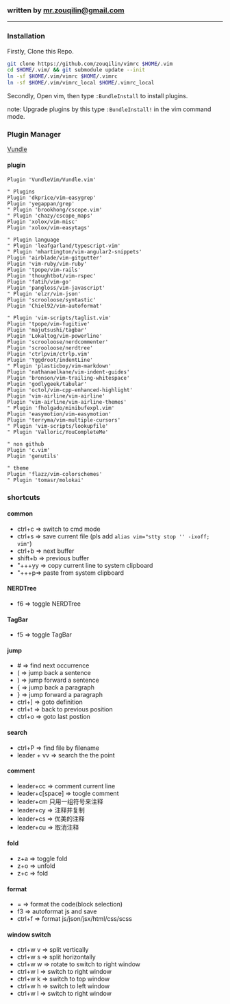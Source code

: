 ### written by mr.zouqilin@gmail.com

--------------------------------------------

### Installation
Firstly, Clone this Repo.
```bash
git clone https://github.com/zouqilin/vimrc $HOME/.vim
cd $HOME/.vim/ && git submodule update --init
ln -sf $HOME/.vim/vimrc $HOME/.vimrc
ln -sf $HOME/.vim/vimrc_local $HOME/.vimrc_local
```
Secondly, Open vim, then type `:BundleInstall` to install plugins.

note: Upgrade plugins by this type `:BundleInstall!` in the vim command mode.

### Plugin Manager
[Vundle](https://github.com/VundleVim/Vundle.vim)

#### plugin
```config
Plugin 'VundleVim/Vundle.vim'

" Plugins
Plugin 'dkprice/vim-easygrep'
Plugin 'yegappan/grep'
" Plugin 'brookhong/cscope.vim'
" Plugin 'chazy/cscope_maps'
Plugin 'xolox/vim-misc'
Plugin 'xolox/vim-easytags'

" Plugin language
" Plugin 'leafgarland/typescript-vim'
" Plugin 'mhartington/vim-angular2-snippets'
Plugin 'airblade/vim-gitgutter'
Plugin 'vim-ruby/vim-ruby'
Plugin 'tpope/vim-rails'
Plugin 'thoughtbot/vim-rspec'
Plugin 'fatih/vim-go'
Plugin 'pangloss/vim-javascript'
" Plugin 'elzr/vim-json'
Plugin 'scrooloose/syntastic'
Plugin 'Chiel92/vim-autoformat'

" Plugin 'vim-scripts/taglist.vim'
Plugin 'tpope/vim-fugitive'
Plugin 'majutsushi/tagbar'
Plugin 'Lokaltog/vim-powerline'
Plugin 'scrooloose/nerdcommenter'
Plugin 'scrooloose/nerdtree'
Plugin 'ctrlpvim/ctrlp.vim'
Plugin 'Yggdroot/indentLine'
" Plugin 'plasticboy/vim-markdown'
Plugin 'nathanaelkane/vim-indent-guides'
Plugin 'bronson/vim-trailing-whitespace'
Plugin 'godlygeek/tabular'
Plugin 'octol/vim-cpp-enhanced-highlight'
Plugin 'vim-airline/vim-airline'
Plugin 'vim-airline/vim-airline-themes'
" Plugin 'fholgado/minibufexpl.vim'
Plugin 'easymotion/vim-easymotion'
Plugin 'terryma/vim-multiple-cursors'
" Plugin 'vim-scripts/lookupfile'
" Plugin 'Valloric/YouCompleteMe'

" non github
Plugin 'c.vim'
Plugin 'genutils'

" theme
Plugin 'flazz/vim-colorschemes'
" Plugin 'tomasr/molokai'
```

### shortcuts

#### common
* ctrl+c => switch to cmd mode
* ctrl+s => save current file (pls add `alias vim="stty stop '' -ixoff; vim"`)
* ctrl+b => next buffer
* shift+b => previous buffer
* "+\++yy => copy current line to system clipboard
* "+\++p=> paste from system clipboard

#### NERDTree
* f6 => toggle NERDTree

#### TagBar
* f5 => toggle TagBar

#### jump
* \# => find next occurrence
* ( => jump back a sentence
* ) => jump forward a sentence
* { => jump back a paragraph
* } => jump forward a paragraph
* ctrl+] => goto definition
* ctrl+t => back to previous position
* ctrl+o => goto last postion

#### search
* ctrl+P => find file by filename
* leader + vv => search the the point

#### comment
* leader+cc => comment current line
* leader+c[space] => toogle comment
* leader+cm 只用一组符号来注释
* leader+cy => 注释并复制
* leader+cs => 优美的注释
* leader+cu => 取消注释

#### fold
* z+a => toggle fold
* z+o => unfold
* z+c => fold

#### format
* = => format the code(block selection)
* f3 => autoformat js and save
* ctrl+f => format js/json/jsx/html/css/scss

#### window switch
* ctrl+w v => split vertically
* ctrl+w s => split horizontally
* ctrl+w w => rotate to switch to right window
* ctrl+w l => switch to right window
* ctrl+w k => switch to top window
* ctrl+w h => switch to left window
* ctrl+w l => switch to right window
